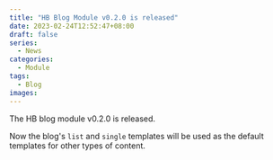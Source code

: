 ```yaml
---
title: "HB Blog Module v0.2.0 is released"
date: 2023-02-24T12:52:47+08:00
draft: false
series:
  - News
categories:
  - Module
tags:
  - Blog
images:
---
```


The HB blog module v0.2.0 is released.

Now the blog's `list` and `single` templates will be used as the default templates for other types of content.

<!--more-->
